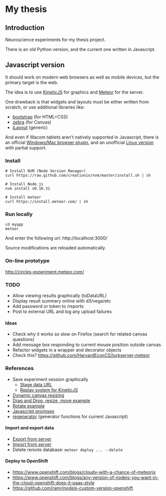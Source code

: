 # My thesis

## Introduction

Neuroscience experiments for my thesis project.

There is an old Python version, and the current one written in Javascript.

## Javascript version

It should work on modern web browsers as well as mobile devices, but the primary target is the web.

The idea is to use [KineticJS](http://kineticjs.com/) for graphics and [Meteor](https://www.meteor.com/) for the server.

One drawback is that widgets and layouts must be either written from scratch, or use additional libraries like:
- [bootstrap](http://getbootstrap.com/) (for HTML+CSS)
- [zebra](http://www.zebkit.com/) (for Canvas)
- [jLayout](http://www.bramstein.com/projects/jlayout/) (generic)

And even if Wacom tablets aren't natively supported in Javascript, there is an official [Windows/Mac browser plugin](http://www.wacomeng.com/web/WebPluginReleaseNotes.htm), and an unofficial [Linux version](https://github.com/ZaneA/WacomWebPlugin) with partial support.

### Install

```
# Install NVM (Node Version Manager)
curl https://raw.github.com/creationix/nvm/master/install.sh | sh

# Install Node.js
nvm install v0.10.31

# Install meteor
curl https://install.meteor.com/ | sh
```

### Run locally

```
cd myapp
meteor
```

And enter the following url: http://localhost:3000/

Source modifications are reloaded automatically.

### On-line prototype

http://circles-experiment.meteor.com/

### TODO

- Allow viewing results graphically (toDataURL)
- Display result summary online with d3/vega/etc
- Add password or token to /reports
- Post to external URL and log any upload failures

#### Ideas

- Check why it works so slow on Firefox (search for related canvas questions)
- Add message box responding to current mouse position outside canvas
- Refactor widgets in a wrapper and decorator objects
- Check this? https://github.com/HarvardEconCS/turkserver-meteor


### References

- Save experiment session graphically
  - [Stage data URL](http://www.html5canvastutorials.com/kineticjs/html5-canvas-stage-data-url-with-kineticjs/)
  - [Replay system for KineticJS](http://nightlycoding.com/index.php/2014/01/replay-system-for-kineticjs-and-html5-canvas/)
- [Dynamic canvas resizing](http://stackoverflow.com/questions/20770247/dynamic-canvas-re-sizing-in-kineticjs)
- [Drag and Drop, resize, move example](http://www.html5canvastutorials.com/labs/html5-canvas-drag-and-drop-resize-and-invert-images/)
- [Rotate example](http://codepen.io/ArtemGr/pen/ociAD)
- [Javascript promises](http://www.html5rocks.com/en/tutorials/es6/promises/)
- [regenerator](http://facebook.github.io/regenerator/) (generator functions for current Javascript)

#### Import and export data

- [Export from server](https://gist.github.com/olizilla/5209369)
- [Import from server](https://gist.github.com/IslamMagdy/5519514)
- Delete remote database: `meteor deploy ... --delete`

#### Deploy to OpenShift

- https://www.openshift.com/blogs/cloudy-with-a-chance-of-meteorjs
- https://www.openshift.com/blogs/any-version-of-nodejs-you-want-in-the-cloud-openshift-does-it-paas-style
- https://github.com/ramr/nodejs-custom-version-openshift